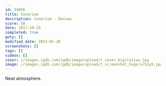 ```yaml
---
id: 24856
title: Conarium
description: Conarium - Review
score: 50
date: 2017-10-19
completed: true
goty: []
modified_date: 2023-02-28
screenshots: []
tags: []
videos: []
cover: //images.igdb.com/igdb/image/upload/t_cover_big/co1iwu.jpg
image: //images.igdb.com/igdb/image/upload/t_screenshot_huge/sc5zy9.jpg
---
```

Neat atmosphere.